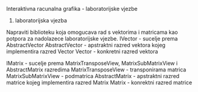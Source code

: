 Interaktivna racunalna grafika - laboratorijske vjezbe

1. laboratorijska vjezba

Napraviti biblioteku koja omogucava rad s vektorima i matricama kao potpora za
nadolazece laboratorijske vjezbe. 
IVector - sucelje prema AbstractVector
AbstractVector - apstraktni razred vektora kojeg implementira razred Vector
Vector - konkretni razred vektora

IMatrix - sucelje prema MatrixTransposeView, MatrixSubMatrixView i
AbstractMatrix razredima
MatrixTransposeView - transponirama matrica
MatrixSubMatrixView - podmatrica
AbstractMatrix - apstraktni razred matrice kojeg implementira razred Matrix
Matrix - konrektni razred matrice
